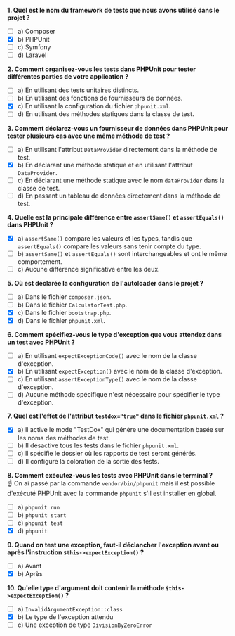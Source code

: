 **1. Quel est le nom du framework de tests que nous avons utilisé dans le projet ?**
   - [ ] a) Composer
   - [x] b) PHPUnit
   - [ ] c) Symfony
   - [ ] d) Laravel

**2. Comment organisez-vous les tests dans PHPUnit pour tester différentes parties de votre application ?**
   - [ ] a) En utilisant des tests unitaires distincts.
   - [ ] b) En utilisant des fonctions de fournisseurs de données.
   - [x] c) En utilisant la configuration du fichier `phpunit.xml`.
   - [ ] d) En utilisant des méthodes statiques dans la classe de test.

**3. Comment déclarez-vous un fournisseur de données dans PHPUnit pour tester plusieurs cas avec une même méthode de test ?**
   - [ ] a) En utilisant l'attribut `DataProvider` directement dans la méthode de test.
   - [x] b) En déclarant une méthode statique et en utilisant l'attribut `DataProvider`.
   - [ ] c) En déclarant une méthode statique avec le nom `dataProvider` dans la classe de test.
   - [ ] d) En passant un tableau de données directement dans la méthode de test.

**4. Quelle est la principale différence entre `assertSame()` et `assertEquals()` dans PHPUnit ?**
   - [x] a) `assertSame()` compare les valeurs et les types, tandis que `assertEquals()` compare les valeurs sans tenir compte du type.
   - [ ] b) `assertSame()` et `assertEquals()` sont interchangeables et ont le même comportement.
   - [ ] c) Aucune différence significative entre les deux.

**5. Où est déclarée la configuration de l'autoloader dans le projet ?**
   - [ ] a) Dans le fichier `composer.json`.
   - [ ] b) Dans le fichier `CalculatorTest.php`.
   - [x] c) Dans le fichier `bootstrap.php`.
   - [x] d) Dans le fichier `phpunit.xml`.

**6. Comment spécifiez-vous le type d'exception que vous attendez dans un test avec PHPUnit ?**
   - [ ] a) En utilisant `expectExceptionCode()` avec le nom de la classe d'exception.
   - [x] b) En utilisant `expectException()` avec le nom de la classe d'exception.
   - [ ] c) En utilisant `assertExceptionType()` avec le nom de la classe d'exception.
   - [ ] d) Aucune méthode spécifique n'est nécessaire pour spécifier le type d'exception.

**7. Quel est l'effet de l'attribut `testdox="true"` dans le fichier `phpunit.xml` ?**
   - [x] a) Il active le mode "TestDox" qui génère une documentation basée sur les noms des méthodes de test.
   - [ ] b) Il désactive tous les tests dans le fichier `phpunit.xml`.
   - [ ] c) Il spécifie le dossier où les rapports de test seront générés.
   - [ ] d) Il configure la coloration de la sortie des tests.

**8. Comment exécutez-vous les tests avec PHPUnit dans le terminal ?**  
:point_up: On ai passé par la commande `vendor/bin/phpunit` mais il est possible d'exécuté PHPUnit avec la commande `phpunit` s'il est installer en global.
   - [ ] a) `phpunit run`
   - [ ] b) `phpunit start`
   - [ ] c) `phpunit test`
   - [x] d) `phpunit`

**9. Quand on test une exception, faut-il déclancher l'exception avant ou après l'instruction `$this->expectException()` ?**
   - [ ] a) Avant
   - [x] b) Après

**10. Qu'elle type d'argument doit contenir la méthode `$this->expectException()` ?**
   - [ ] a) `InvalidArgumentException::class`
   - [x] b) Le type de l'exception attendu
   - [ ] c) Une exception de type `DivisionByZeroError`
